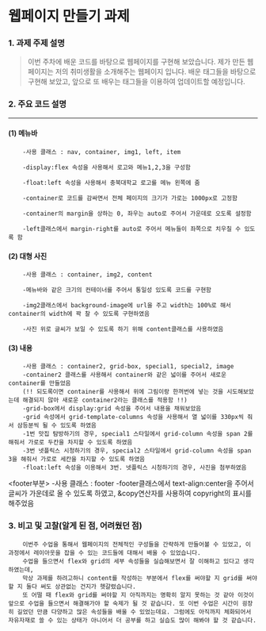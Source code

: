 # 웹페이지 만들기 과제
### 1. 과제 주제 설명
> 이번 주차에 배운 코드를 바탕으로 웹페이지를 구현해 보았습니다. 제가 만든 웹페이지는 저의 취미생활을 소개해주는 웹페이지 입니다. 배운 태그들을 바탕으로 구현해 보았고, 앞으로 또 배우는 태그들을 이용하여 업데이트할 예정입니다. 
### 2. 주요 코드 설명
-------------------------------------------------------------------

 #### (1) 메뉴바

        -사용 클래스 : nav, container, img1, left, item

        -display:flex 속성을 사용해서 로고와 메뉴1,2,3을 구성함

        -float:left 속성을 사용해서 충북대학교 로고를 메뉴 왼쪽에 줌

        -container로 코드를 감싸면서 전체 페이지의 크기가 가로는 1000px로 고정함

        -container의 margin을 상하는 0, 좌우는 auto로 주어서 가운데로 오도록 설정함

        -left클래스에서 margin-right를 auto로 주어서 메뉴들이 좌쪽으로 치우칠 수 있도록 함


  #### (2) 대형 사진

        -사용 클래스 : container, img2, content

        -메뉴바와 같은 크기의 컨테이너를 주어서 통일성 있도록 코드를 구현함

        -img2클래스에서 background-image에 url을 주고 width는 100%로 해서 container의 width에 꽉 찰 수 있도록 구현하였음

        -사진 위로 글씨가 보일 수 있도록 하기 위해 content클래스를 사용하였음


#### (3) 내용

        -사용 클래스 : container2, grid-box, special1, special2, image  
        -container2 클래스를 사용해서 container와 같은 넓이를 주어서 새로운 container를 만들었음  
        (!! 되도록이면 container를 사용해서 위에 그림이랑 한꺼번에 넣는 것을 시도해보았는데 해결되지 않아 새로운 container2라는 클래스를 적용함 !!)  
        -grid-box에서 display:grid 속성을 주어서 내용을 채워보았음  
        -grid 속성에서 grid-template-columns 속성을 사용해서 열 넓이를 330px씩 줘서 삼등분씩 될 수 있도록 하였음  
        -1번 맛집 탐방하기의 경우, special1 스타일에서 grid-column 속성을 span 2를 해줘서 가로로 두칸을 차지할 수 있도록 하였음  
        -3번 넷플릭스 시청하기의 경우, special2 스타일에서 grid-column 속성을 span 3을 해줘서 가로로 세칸을 차지할 수 있도록 하였음  
        -float:left 속성을 이용해서 3번. 넷플릭스 시청하기의 경우, 사진을 첨부하였음  


 <footer부분>
        -사용 클래스 : footer 
        -footer클래스에서 text-align:center을 주어서 글씨가 가운데로 올 수 있도록 하였고, &copy연산자를 사용하여 copyright의 표시를 해주었음



### 3. 비고 및 고찰(알게 된 점, 어려웠던 점)
        이번주 수업을 통해서 웹페이지의 전체적인 구성들을 간략하게 만들어볼 수 있었고, 이 과정에서 레이아웃을 잡을 수 있는 코드들에 대해서 배울 수 있었습니다.     
        수업을 들으면서 flex와 grid의 세부 속성들을 실습해보면서 잘 이해하고 있다고 생각하였는데,  
        막상 과제를 하려고하니 content를 작성하는 부분에서 flex를 써야할 지 grid를 써야할 지 둘다 써도 상관없는 건지가 헷갈렸습니다.  
        또 어떨 때 flex와 grid를 써야할 지 아직까지는 명확히 알지 못하는 것 같아 이것이 앞으로 수업을 들으면서 해결해가야 할 숙제가 될 것 같습니다. 또 이번 수업은 시간이 굉장히 길었던 만큼 다양하고 많은 속성들을 배울 수 있었는데요. 그럼에도 아직까지 체화되어서 자유자재로 쓸 수 있는 상태가 아니어서 더 공부를 하고 실습도 많이 해봐야 할 것 같습니다.
